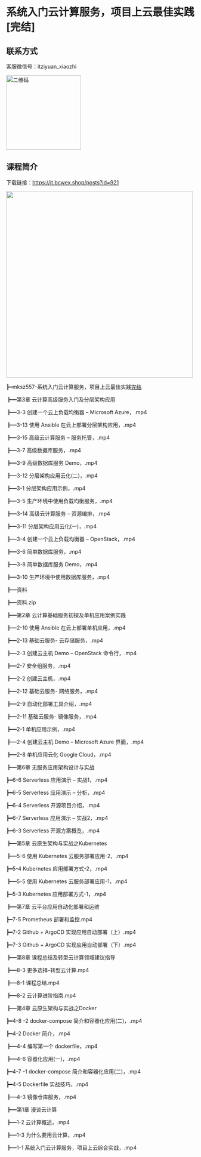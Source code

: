 # 系统入门云计算服务，项目上云最佳实践[完结]

## 联系方式

客服微信号：itziyuan_xiaozhi

<img src="https://ziyuanyun.oss-cn-guangzhou.aliyuncs.com/common/20240614073449/666b82192834a.jpg" width="200" height="200" alt="二维码">

## 课程简介

下载链接：https://it.bcwex.shop/posts?id=921

<img src="https://ziyuanyun.oss-cn-guangzhou.aliyuncs.com/yun/20240515153433/66446589c74ff.jpg" width="500" alt="">

  ┣━mksz557-系统入门云计算服务，项目上云最佳实践[完结](1)

 ┣━第3章 云计算高级服务入门及分层架构应用

 ┣━3-3 创建一个云上负载均衡器 &#8211; Microsoft Azure，.mp4

 ┣━3-13 使用 Ansible 在云上部署分层架构应用，.mp4

 ┣━3-15 高级云计算服务 &#8211; 服务托管，.mp4

 ┣━3-7 高级数据库服务，.mp4

 ┣━3-9 高级数据库服务 Demo，.mp4

 ┣━3-12 分层架构应用云化(二)，.mp4

 ┣━3-1 分层架构应用示例，.mp4

 ┣━3-5 生产环境中使用负载均衡服务，.mp4

 ┣━3-14 高级云计算服务 &#8211; 资源编排，.mp4

 ┣━3-11 分层架构应用云化(一)，.mp4

 ┣━3-4 创建一个云上负载均衡器 &#8211; OpenStack，.mp4

 ┣━3-6 简单数据库服务，.mp4

 ┣━3-8 简单数据库服务 Demo，.mp4

 ┣━3-10 生产环境中使用数据库服务，.mp4

 ┣━资料

 ┣━资料.zip

 ┣━第2章 云计算基础服务初探及单机应用案例实践

 ┣━2-10 使用 Ansible 在云上部署单机应用，.mp4

 ┣━2-13 基础云服务- 云存储服务，.mp4

 ┣━2-3 创建云主机 Demo &#8211; OpenStack 命令行，.mp4

 ┣━2-7 安全组服务，.mp4

 ┣━2-2 创建云主机，.mp4

 ┣━2-12 基础云服务- 网络服务，.mp4

 ┣━2-9 自动化部署工具介绍，.mp4

 ┣━2-11 基础云服务- 镜像服务，.mp4

 ┣━2-1 单机应用示例，.mp4

 ┣━2-4 创建云主机 Demo &#8211; Microsoft Azure 界面，.mp4

 ┣━2-8 单机应用云化 Google Cloud，.mp4

 ┣━第6章 无服务应用架构设计与实战

 ┣━6-6 Serverless 应用演示 &#8211; 实战1，.mp4

 ┣━6-5 Serverless 应用演示 &#8211; 分析，.mp4

 ┣━6-4 Serverless 开源项目介绍，.mp4

 ┣━6-7 Serverless 应用演示 &#8211; 实战2，.mp4

 ┣━6-3 Serverless 开源方案概览，.mp4

 ┣━第5章 云原生架构与实战之Kubernetes

 ┣━5-6 使用 Kubernetes 云服务部署应用-2，.mp4

 ┣━5-4 Kubernetes 应用部署方式-2，.mp4

 ┣━5-5 使用 Kubernetes 云服务部署应用-1，.mp4

 ┣━5-3 Kubernetes 应用部署方式-1，.mp4

 ┣━第7章 云平台应用自动化部署和运维

 ┣━7-5 Prometheus 部署和监控.mp4

 ┣━7-2 Github + ArgoCD 实现应用自动部署（上）.mp4

 ┣━7-3 Github + ArgoCD 实现应用自动部署（下）.mp4

 ┣━第8章 课程总结及转型云计算领域建议指导

 ┣━8-3 更多选择-转型云计算.mp4

 ┣━8-1 课程总结.mp4

 ┣━8-2 云计算进阶指南.mp4

 ┣━第4章 云原生架构与实战之Docker

 ┣━4-8 -2 docker-compose 简介和容器化应用(二)，.mp4

 ┣━4-2 Docker 简介，.mp4

 ┣━4-4 编写第一个 dockerfile，.mp4

 ┣━4-6 容器化应用(一)，.mp4

 ┣━4-7 -1 docker-compose 简介和容器化应用(二)，.mp4

 ┣━4-5 Dockerfile 实战技巧，.mp4

 ┣━4-3 镜像仓库服务，.mp4

 ┣━第1章 漫谈云计算

 ┣━1-2 云计算概述，.mp4

 ┣━1-3 为什么要用云计算，.mp4

 ┣━1-1 系统入门云计算服务，项目上云综合实战，.mp4

  